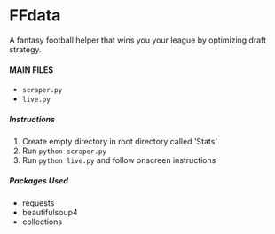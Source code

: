 # FFdata
A fantasy football helper that wins you your league by optimizing draft strategy.

#### MAIN FILES
- `scraper.py`
- `live.py`

##### Instructions
1. Create empty directory in root directory called 'Stats'
2. Run `python scraper.py`
3. Run `python live.py` and follow onscreen instructions

##### Packages Used
- requests
- beautifulsoup4
- collections